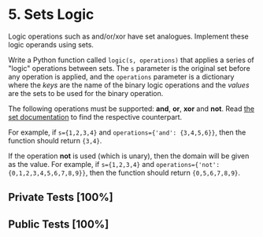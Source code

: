 # 5. Sets Logic

Logic operations such as and/or/xor have set analogues. Implement these logic operands using sets.


Write a Python function called `logic(s, operations)` that applies a series of "logic" operations between sets. The `s` parameter is the original set before any operation is applied, and the `operations` parameter is a dictionary where the *keys* are the name of the binary logic operations and the *values* are the sets to be used for the binary operation.


The following operations must be supported: **and**, **or**, **xor** and **not**. Read [the set documentation](https://docs.python.org/3/library/stdtypes.html#set-types-set-frozenset) to find the respective counterpart.


For example, if `s={1,2,3,4}` and `operations={'and': {3,4,5,6}}`, then the function should return `{3,4}`.


If the operation **not** is used (which is unary), then the domain will be given as the value. For example, if `s={1,2,3,4}` and `operations={'not': {0,1,2,3,4,5,6,7,8,9}}`, then the function should return `{0,5,6,7,8,9}`.



## Private Tests [100%]

## Public Tests [100%]
